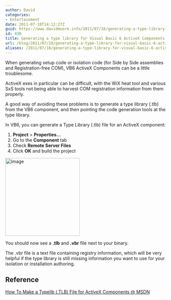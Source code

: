 ```yaml
---
author: David
categories:
- Entertainment
date: 2011-07-18T14:12:27Z
guid: https://www.davidmoore.info/2011/07/18/generating-a-type-library-for-visual-basic-6-activex-components/
id: 430
title: Generating a type library for Visual Basic 6 ActiveX Components
url: /blog/2011/07/18/generating-a-type-library-for-visual-basic-6-activex-components/
aliases: /2011/07/18/generating-a-type-library-for-visual-basic-6-activex-components/
---
```


When generating setup code or isolation code (for Side by Side assemblies and Registration-free COM), VB6 ActiveX Components can be a little troublesome.

ActiveX exes in particular can be difficult, with the WiX heat tool and various SxS tools not being able to harvest COM registration information from them properly.

A good way of avoiding these problems is to generate a type library (.tlb) from the VB6 component, and then pointing the code generation tools at the type library.

In VB6, you can generate a Type Library (.tlb) file for an ActiveX component:

  1. **Project** > **<Project Name> Properties…**
  2. Go to the **Component** tab
  3. Check **Remote Server Files**
  4. Click **OK** and build the project

[<img style="background-image: none; border-bottom: 0px; border-left: 0px; margin: 0px; padding-left: 0px; padding-right: 0px; display: inline; border-top: 0px; border-right: 0px; padding-top: 0px" title="image" border="0" alt="image" src="/wp-content/uploads/2011/07/image_thumb.png" width="234" height="244" />](/wp-content/uploads/2011/07/image.png)

You should now see a **.tlb** and **.vbr** file next to your binary.

The .vbr file is a text file containing registry information, which will be very helpful if the type library is still missing information you want to use for your isolation or installation authoring.

## Reference

[How To Make a Typelib (.TLB) File for ActiveX Components @ MSDN](http://support.microsoft.com/kb/161272)